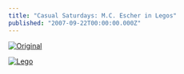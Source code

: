 ```yaml
---
title: "Casual Saturdays: M.C. Escher in Legos"
published: "2007-09-22T00:00:00.000Z"
---
```


[![Original](/images/posts/20070922/relativity.jpg "Original")](http://www.andrewlipson.com/escher/relativity.html)

[![Lego](/images/posts/20070922/relativity_lego.jpg "Lego")](http://www.andrewlipson.com/escher/relativity.html)
